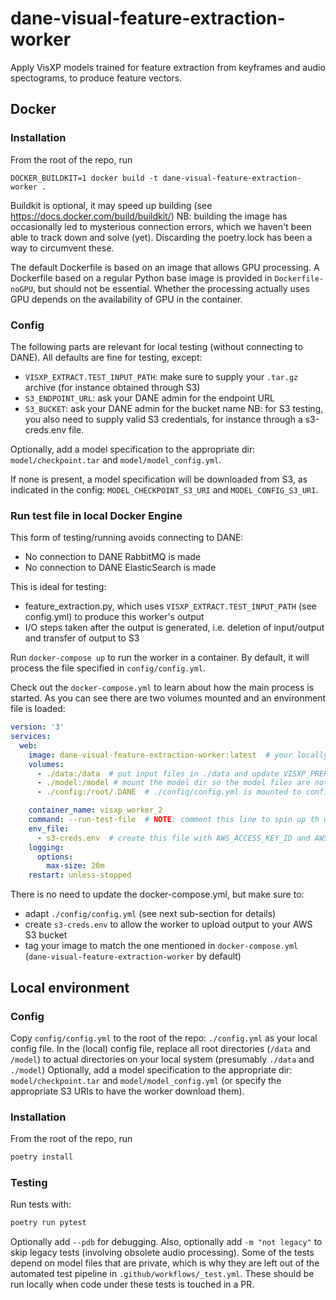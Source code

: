 # dane-visual-feature-extraction-worker
Apply VisXP models trained for feature extraction from keyframes and audio spectograms, to produce feature vectors.

## Docker  

### Installation 

From the root of the repo, run 
```
DOCKER_BUILDKIT=1 docker build -t dane-visual-feature-extraction-worker . 
```
Buildkit is optional, it may speed up building (see https://docs.docker.com/build/buildkit/)
NB: building the image has occasionally led to mysterious connection errors, which we haven't been able to track down and solve (yet). Discarding the poetry.lock has been a way to circumvent these. 

The default Dockerfile is based on an image that allows GPU processing. A Dockerfile based on a regular Python base image is provided in `Dockerfile-noGPU`, but should not be essential. 
Whether the processing actually uses GPU depends on the availability of GPU in the container. 

### Config

The following parts are relevant for local testing (without connecting to DANE). All defaults
are fine for testing, except:

- `VISXP_EXTRACT.TEST_INPUT_PATH`: make sure to supply your `.tar.gz` archive (for instance obtained through S3)
- `S3_ENDPOINT_URL`: ask your DANE admin for the endpoint URL
- `S3_BUCKET`: ask your DANE admin for the bucket name
NB: for S3 testing, you also need to supply valid S3 credentials, for instance through a s3-creds.env file. 

Optionally, add a model specification to the appropriate dir: `model/checkpoint.tar` and `model/model_config.yml`. 

If none is present, a model specification will be downloaded from S3, as indicated in the config: `MODEL_CHECKPOINT_S3_URI` and `MODEL_CONFIG_S3_URI`.

### Run test file in local Docker Engine

This form of testing/running avoids connecting to DANE:

- No connection to DANE RabbitMQ is made
- No connection to DANE ElasticSearch is made

This is ideal for testing:

- feature_extraction.py, which uses `VISXP_EXTRACT.TEST_INPUT_PATH` (see config.yml) to produce this worker's output
- I/O steps taken after the output is generated, i.e. deletion of input/output and transfer of output to S3

Run `docker-compose up` to run the worker in a container. By default, it will process the file specified in `config/config.yml`.

Check out the `docker-compose.yml` to learn about how the main process is started. As you can see there are two volumes mounted and an environment file is loaded:

```yml
version: '3'
services:
  web:
    image: dane-visual-feature-extraction-worker:latest  # your locally built docker image
    volumes:
      - ./data:/data  # put input files in ./data and update VISXP_PREP.TEST_INPUT_FILE in ./config/config.yml
      - ./model:/model # mount the model dir so the model files are not required to be downloaded each time
      - ./config:/root/.DANE  # ./config/config.yml is mounted to configure the main process

    container_name: visxp_worker_2
    command: --run-test-file  # NOTE: comment this line to spin up th worker
    env_file:
      - s3-creds.env  # create this file with AWS_ACCESS_KEY_ID and AWS_SECRET_ACCESS_KEY to allow boto3 to connect to your AWS S3 bucket (see OUTPUT.S3_* variables in config.yml)
    logging:
      options:
        max-size: 20m
    restart: unless-stopped
```

There is no need to update the docker-compose.yml, but make sure to:

- adapt `./config/config.yml` (see next sub-section for details)
- create `s3-creds.env` to allow the worker to upload output to your AWS S3 bucket
- tag your image to match the one mentioned in `docker-compose.yml` (`dane-visual-feature-extraction-worker` by default)

## Local environment

### Config 
Copy `config/config.yml` to the root of the repo: `./config.yml` as your local config file. 
In the (local) config file, replace all root directories (`/data` and `/model`) to actual directories on your local system (presumably `./data` and `./model`)
Optionally, add a model specification to the appropriate dir: `model/checkpoint.tar` and `model/model_config.yml` (or specify the appropriate S3 URIs to have the worker download them).

### Installation 

From the root of the repo, run 
```sh
poetry install
```

### Testing
Run tests with: 
```sh
poetry run pytest 
```
Optionally add `--pdb` for debugging.
Also, optionally add `-m "not legacy"` to skip legacy tests (involving obsolete audio processing).
Some of the tests depend on model files that are private, which is why they are left out of the automated test pipeline in `.github/workflows/_test.yml`. These should be run locally when code under these tests is touched in a PR. 


